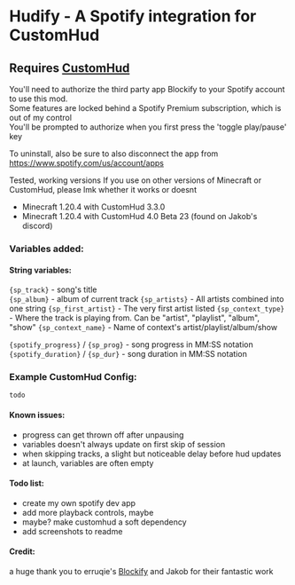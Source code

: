 # Hudify - A Spotify integration for CustomHud

## Requires [CustomHud](https://modrinth.com/mod/customhud)


You'll need to authorize the third party app Blockify to your Spotify account to use this mod.   
Some features are locked behind a Spotify Premium subscription, which is out of my control  
You'll be prompted to authorize when you first press the 'toggle play/pause' key

To uninstall, also be sure to also disconnect the app from https://www.spotify.com/us/account/apps

Tested, working versions
If you use on other versions of Minecraft or CustomHud, please lmk whether it works or doesnt
- Minecraft 1.20.4 with CustomHud 3.3.0
- Minecraft 1.20.4 with CustomHud 4.0 Beta 23 (found on Jakob's discord)


### Variables added:

#### String variables:
`{sp_track}` - song's title  
`{sp_album}` - album of current track
`{sp_artists}` - All artists combined into one string
`{sp_first_artist}` - The very first artist listed
`{sp_context_type}` - Where the track is playing from. Can be "artist", "playlist", "album", "show"
`{sp_context_name}` - Name of context's artist/playlist/album/show

`{spotify_progress}` / `{sp_prog}` - song progress in MM:SS notation  
`{spotify_duration}` / `{sp_dur}`  - song duration in MM:SS notation  


### Example CustomHud Config:
```
todo
```
#### Known issues:
- progress can get thrown off after unpausing
- variables doesn't always update on first skip of session
- when skipping tracks, a slight but noticeable delay before hud updates
- at launch, variables are often empty

#### Todo list:
- create my own spotify dev app
- add more playback controls, maybe
- maybe? make customhud a soft dependency
- add screenshots to readme

#### Credit:  
a huge thank you to erruqie's [Blockify](https://github.com/erruqie/Blockify) and Jakob for their fantastic work